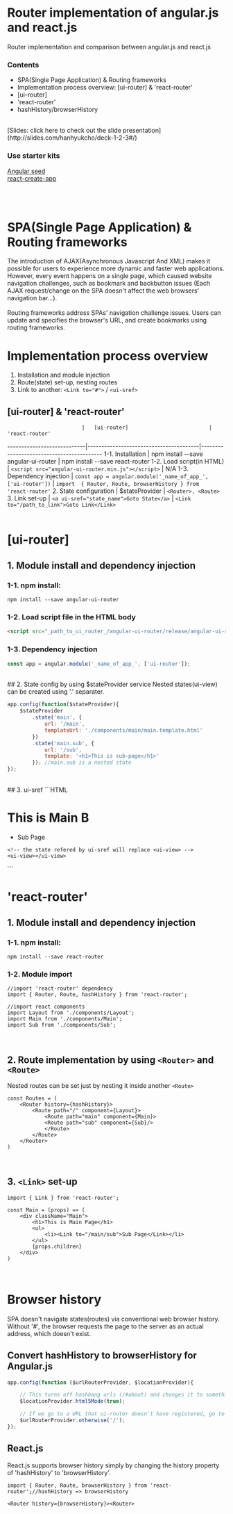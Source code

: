 # Router implementation of angular.js and react.js
Router implementation and comparison between angular.js and react.js

### Contents
* SPA(Single Page Application) & Routing frameworks
* Implementation process overview: [ui-router] & 'react-router'
* [ui-router]
* 'react-router'
* hashHistory/browserHistory

<br />
[Slides: click here to check out the slide presentation](http://slides.com/hanhyukcho/deck-1-2-3#/)

### Use starter kits
[Angular seed](https://github.com/angular/angular-seed)<br />
[react-create-app](https://facebook.github.io/react/blog/2016/07/22/create-apps-with-no-configuration.html)

<br /><br />


# SPA(Single Page Application) & Routing frameworks
The introduction of AJAX(Asynchronous Javascript And XML) makes it possible for users to experience more dynamic and faster web applications. However, every event happens on a single page, which caused website navigation challenges, such as bookmark and backbutton issues (Each AJAX request/change on the SPA doesn't affect the web browsers' navigation bar...).
<br /><br />
Routing frameworks address SPAs' navigation challenge issues. Users can update and specifies the browser's URL, and create bookmarks using routing frameworks.
<br />

# Implementation process overview
1. Installation and module injection
2. Route(state) set-up, nesting routes
3. Link to another: `<Link to="#">` / `<ui-sref>`


## [ui-router] & 'react-router'
                            |   [ui-router]                          | 'react-router'
----------------------------|----------------------------------------|------------------------------------------
1-1. Installation | npm install --save angular-ui-router |  npm install --save react-router
1-2. Load script(in HTML) | ```<script src="angular-ui-router.min.js"></script>```  |  N/A
1-3. Dependency injection | ```const app = angular.module('_name_of_app_', ['ui-router'])```  | ```import  { Router, Route, browserHistory } from  'react-router'```
2. State configuration | $stateProvider | ```<Router>, <Route>```
3. Link set-up |  ```<a ui-sref="state_name">Goto State</a>```  | ```<Link to="/path_to_link">Goto Link</Link>```
<br /><br />



# [ui-router]
## 1. Module install and dependency injection
### 1-1. npm install: 
```npm install --save angular-ui-router```<br />
### 1-2. Load script file in the HTML body
```HTML
<script src="_path_to_ui_router_/angular-ui-router/release/angular-ui-router.min.js"></script>
```
### 1-3. Dependency injection
```javascript
const app = angular.module('_name_of_app_', ['ui-router']);
```
<br />
## 2. State config by using $stateProvider service
Nested states(ui-view) can be created using '.' separater. 

```javascript
app.config(function($stateProvider){
    $stateProvider
        .state('main', {
            url: '/main',
            templateUrl: './components/main/main.template.html' 
        })
        .state('main.sub', {
            url: '/sub',
            template: '<h1>This is sub-page</h1>'
        }); //main.sub is a nested state
});
```
<br />
## 3. ui-sref
```HTML
<!-- main.html -->
<div class="Main">
    <h1>This is Main B</h1>
    <ul>
        <li><a ui-sref="main.sub">Sub Page</a></li>
    </ul>

    <!-- the state refered by ui-sref will replace <ui-view> -->
    <ui-view></ui-view>
</div>
```
<br />


# 'react-router'
## 1. Module install and dependency injection
### 1-1. npm install: 
```npm install --save react-router```<br />
### 1-2. Module import
```JSX
//import 'react-router' dependency
import { Router, Route, hashHistory } from 'react-router';

//import react components
import Layout from './components/Layout';
import Main from './components/Main';
import Sub from './components/Sub';
```
<br />

## 2. Route implementation by using `<Router>` and `<Route>`
Nested routes can be set just by nesting it inside another `<Route>`

```JSX
const Routes = (
    <Router history={hashHistory}>
        <Route path="/" component={Layout}>
            <Route path="main" component={Main}>
	        <Route path="sub" component={Sub}/>
            </Route>
        </Route>
    </Router>
)
```
<br />


## 3. `<Link>` set-up
```JSX
import { Link } from 'react-router';

const Main = (props) => (
    <div className="Main">
        <h1>This is Main Page</h1>
        <ul>
            <li><Link to="/main/sub">Sub Page</Link></li>
        </ul>
        {props.children}
    </div>
)
```
<br />


# Browser history
SPA doesn't navigate states(routes) via conventional web browser history. Without '#', the browser requests the page to the server as an actual address, which doesn't exist.

## Convert hashHistory to browserHistory for Angular.js
```javascript
app.config(function ($urlRouterProvider, $locationProvider){

    // This turns off hashbang urls (/#about) and changes it to something normal (/about)
    $locationProvider.html5Mode(true);

    // If we go to a URL that ui-router doesn't have registered, go to the "/" url.
    $urlRouterProvider.otherwise('/');
});
```

## React.js
React.js supports browser history simply by changing the history property of 'hashHistory' to 'browserHistory'.
```JSX
import { Router, Route, browserHistory } from 'react-router';//hashHistory => browserHistory

<Router history={browserHistory}><Router>
```


